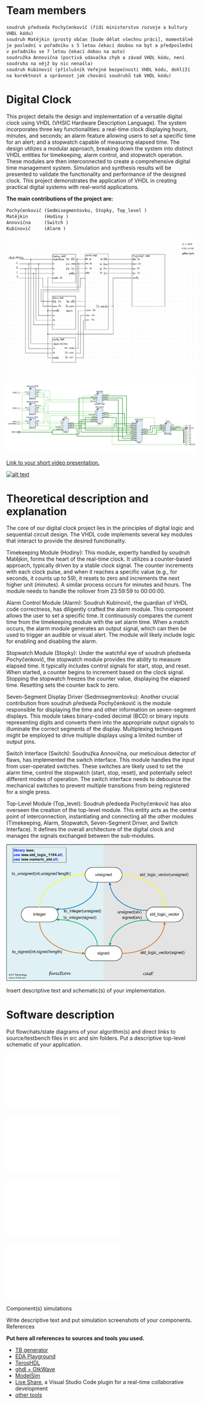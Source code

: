 # Team members

    soudruh předseda Pochyčenkovič (řídí ministerstvo rozvoje a kultury VHDL kódu)
    soudruh Matějkin (prostý občan [bude dělat všechnu práci], momentálně je poslední v pořadníku s 5 letou čekací doubou na byt a předposlední v pořadníku se 7 letou čekací dobou na auto)
    soudružka Annovična (poctivá udavačka chyb a závad VHDL kódu, není soudruha na nějž by nic nenašla)
    soudruh Kubínovič (příslušník Veřejné bezpečnosti VHDL kódu, dohlíží na korektnost a správnost jak chování soudruhů tak VHDL kódu)

# Digital Clock

This project details the design and implementation of a versatile digital clock using VHDL (VHSIC Hardware Description Language). The system incorporates three key functionalities: a real-time clock displaying hours, minutes, and seconds; an alarm feature allowing users to set a specific time for an alert; and a stopwatch capable of measuring elapsed time. The design utilizes a modular approach, breaking down the system into distinct VHDL entities for timekeeping, alarm control, and stopwatch operation. These modules are then interconnected to create a comprehensive digital time management system. Simulation and synthesis results will be presented to validate the functionality and performance of the designed clock. This project demonstrates the application of VHDL in creating practical digital systems with real-world applications.

**The main contributions of the project are:**

    Pochyčenkovič (Sedmisegmentovku, Stopky, Top_level )
    Matějkin      (Hodiny )
    Annovična     (Switch )
    Kubínovič     (Alarm )
    
![Schema](images/schema.jpg)
                    
![Photo of your application with labels of individual parts.](images/app.png)

[Link to your short video presentation.](https://drive.google.com/file/d/1JJ692UHHd7oOWDBoQ0ek7HKJ6iFH9hNW/view?usp=drivesdk)

[![alt text](https://drive.google.com/file/d/1JJ692UHHd7oOWDBoQ0ek7HKJ6iFH9hNW/view?usp=drivesdk)](https://drive.google.com/file/d/1JJ692UHHd7oOWDBoQ0ek7HKJ6iFH9hNW/view?usp=drivesdk)

# Theoretical description and explanation

The core of our digital clock project lies in the principles of digital logic and sequential circuit design. The VHDL code implements several key modules that interact to provide the desired functionality.

Timekeeping Module (Hodiny): This module, expertly handled by soudruh Matějkin, forms the heart of the real-time clock. It utilizes a counter-based approach, typically driven by a stable clock signal. The counter increments with each clock pulse, and when it reaches a specific value (e.g., for seconds, it counts up to 59), it resets to zero and increments the next higher unit (minutes). A similar process occurs for minutes and hours. The module needs to handle the rollover from 23:59:59 to 00:00:00.

Alarm Control Module (Alarm): Soudruh Kubínovič, the guardian of VHDL code correctness, has diligently crafted the alarm module. This component allows the user to set a specific time. It continuously compares the current time from the timekeeping module with the set alarm time. When a match occurs, the alarm module generates an output signal, which can then be used to trigger an audible or visual alert. The module will likely include logic for enabling and disabling the alarm.

Stopwatch Module (Stopky): Under the watchful eye of soudruh předseda Pochyčenkovič, the stopwatch module provides the ability to measure elapsed time. It typically includes control signals for start, stop, and reset. When started, a counter begins to increment based on the clock signal. Stopping the stopwatch freezes the counter value, displaying the elapsed time. Resetting sets the counter back to zero.

Seven-Segment Display Driver (Sedmisegmentovku): Another crucial contribution from soudruh předseda Pochyčenkovič is the module responsible for displaying the time and other information on seven-segment displays. This module takes binary-coded decimal (BCD) or binary inputs representing digits and converts them into the appropriate output signals to illuminate the correct segments of the display. Multiplexing techniques might be employed to drive multiple displays using a limited number of output pins.

Switch Interface (Switch): Soudružka Annovična, our meticulous detector of flaws, has implemented the switch interface. This module handles the input from user-operated switches. These switches are likely used to set the alarm time, control the stopwatch (start, stop, reset), and potentially select different modes of operation. The switch interface needs to debounce the mechanical switches to prevent multiple transitions from being registered for a single press.

Top-Level Module (Top_level): Soudruh předseda Pochyčenkovič has also overseen the creation of the top-level module. This entity acts as the central point of interconnection, instantiating and connecting all the other modules (Timekeeping, Alarm, Stopwatch, Seven-Segment Driver, and Switch Interface). It defines the overall architecture of the digital clock and manages the signals exchanged between the sub-modules.

![Conv_diagram](images/Types_Conversion_Diagram.png)


Insert descriptive text and schematic(s) of your implementation.





# Software description

Put flowchats/state diagrams of your algorithm(s) and direct links to source/testbench files in src and sim folders. Put a descriptive top-level schematic of your application.

![Stopwatch](sim/Stopky/README.MD)

![Switch](sim/Switch/README.MD)

![B27S](sim/BinTo7Seg/README.MD)

![Top_level](sim/Top_level/README.MD)


Component(s) simulations

Write descriptive text and put simulation screenshots of your components.
References

**Put here all references to sources and tools you used.**
   * [TB generator](https://vhdl.lapinoo.net/)
   * [EDA Playground](https://www.edaplayground.com/)
   * [TerosHDL](https://github.com/tomas-fryza/vhdl-course/wiki/How-to-install-TerosHDL-on-Windows-and-Linux)
   * [ghdl + GtkWave](https://github.com/tomas-fryza/vhdl-course/wiki/How-to-install-ghdl-on-Windows-and-Linux)
   * [ModelSim](https://www.intel.com/content/www/us/en/software-kit/750666/modelsim-intel-fpgas-standard-edition-software-version-20-1-1.html)
   * [Live Share](https://code.visualstudio.com/learn/collaboration/live-share), a Visual Studio Code plugin for a real-time collaborative development
   * [other tools](https://github.com/tomas-fryza/vhdl-course/wiki)

